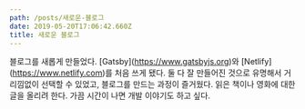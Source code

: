 ```yaml
---
path: /posts/새로운-블로그
date: 2019-05-20T17:06:42.660Z
title: 새로운 블로그
---
```

블로그를 새롭게 만들었다. \[Gatsby](https://www.gatsbyjs.org)와 \[Netlify](https://www.netlify.com)를 처음 쓰게 됐다. 둘 다 잘 만들어진 것으로 유명해서 거리낌없이 선택할 수 있었고, 블로그를 만드는 과정이 즐거웠다. 읽은 책이나 영화에 대한 글을 올리려 한다. 가끔 시간이 나면 개발 이야기도 하고 싶다.
